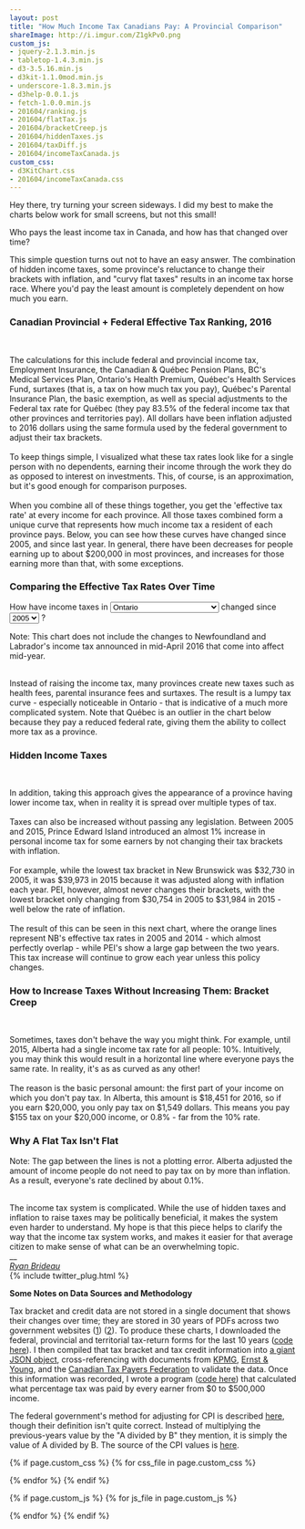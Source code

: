 ```yaml
---
layout: post
title: "How Much Income Tax Canadians Pay: A Provincial Comparison"
shareImage: http://i.imgur.com/Z1gkPv0.png
custom_js:
- jquery-2.1.3.min.js
- tabletop-1.4.3.min.js
- d3-3.5.16.min.js
- d3kit-1.1.0mod.min.js
- underscore-1.8.3.min.js
- d3help-0.0.1.js
- fetch-1.0.0.min.js
- 201604/ranking.js
- 201604/flatTax.js
- 201604/bracketCreep.js
- 201604/hiddenTaxes.js
- 201604/taxDiff.js
- 201604/incomeTaxCanada.js
custom_css:
- d3KitChart.css
- 201604/incomeTaxCanada.css
---
```


<span class="sizewarning">Hey there, try turning your screen sideways. I did my best to make the charts below work for small screens, but not this small!</span>

Who pays the least income tax in Canada, and how has that changed over time?

This simple question turns out not to have an easy answer. The combination of hidden income taxes, some province's reluctance to change their brackets with inflation, and "curvy flat taxes" results in an income tax horse race. Where you'd pay the least amount is completely dependent on how much you earn.

<h3>Canadian Provincial + Federal Effective Tax Ranking, 2016</h3>
<div id="ranking" class="chart"></div><br>

The calculations for this include federal and provincial income tax, Employment Insurance, the Canadian & Québec Pension Plans, BC's Medical Services Plan, Ontario's Health Premium, Québec's Health Services Fund, surtaxes (that is, a tax on how much tax you pay), Québec's Parental Insurance Plan, the basic exemption, as well as special adjustments to the Federal tax rate for Québec (they pay 83.5% of the federal income tax that other provinces and territories pay). All dollars have been inflation adjusted to 2016 dollars using the same formula used by the federal government to adjust their tax brackets.
<br><br>
To keep things simple, I visualized what these tax rates look like for a single person with no dependents, earning their income through the work they do as opposed to interest on investments. This, of course, is an approximation, but it's good enough for comparison purposes.
<br><br>
When you combine all of these things together, you get the 'effective tax rate' at every income for each province. All those taxes combined form a unique curve that represents how much income tax a resident of each province pays. Below, you can see how these curves have changed since 2005, and since last year. In general, there have been decreases for people earning up to about $200,000 in most provinces, and increases for those earning more than that, with some exceptions.

<h3>Comparing the Effective Tax Rates Over Time</h3>
<p id="menu">
  How have income taxes in
  <select id="provMenu">
    <option value="ab">Alberta</option>
    <option value="bc">British Columbia</option>
    <option value="mb">Manitoba</option>
    <option value="nb">New Brunswick</option>
    <option value="nl">Newfoundland and Labrador</option>
    <option value="nt">Northwest Territories</option>
    <option value="ns">Nova Scotia</option>
    <option value="nu">Nunavut</option>
    <option value="on"  selected="selected">Ontario</option>
    <option value="pe">Prince Edward Island</option>
    <option value="qc">Quebec</option>
    <option value="sk">Saskatchewan</option>
    <option value="yt">Yukon</option>
  </select> changed since
  <select id="yearMenu">
    <option value="2015">2015</option>
    <option value="2005" selected="selected">2005</option>
  </select> ?
</p>
<div id="taxDiff" class="chart"></div>
<div class="note">Note: This chart does not include the changes to Newfoundland and Labrador's income tax announced in mid-April 2016 that come into affect mid-year.</div><br>

Instead of raising the income tax, many provinces create new taxes such as health fees, parental insurance fees and surtaxes. The result is a lumpy tax curve - especially noticeable in Ontario - that is indicative of a much more complicated system. Note that Québec is an outlier in the chart below because they pay a reduced federal rate, giving them the ability to collect more tax as a province.

<h3>Hidden Income Taxes</h3>
<div id="hiddenTaxes" class="chart"></div><br>

In addition, taking this approach gives the appearance of a province having lower income tax, when in reality it is spread over multiple types of tax.
<br><br>
Taxes can also be increased without passing any legislation. Between 2005 and 2015, Prince Edward Island introduced an almost 1% increase in personal income tax for some earners by not changing their tax brackets with inflation.
<br><br>
For example, while the lowest tax bracket in New Brunswick was $32,730 in 2005, it was $39,973 in 2015 because it was adjusted along with inflation each year. PEI, however, almost never changes their brackets, with the lowest bracket only changing from $30,754 in 2005 to $31,984 in 2015 - well below the rate of inflation.
<br><br>
The result of this can be seen in this next chart, where the orange lines represent NB's effective tax rates in 2005 and 2014 - which almost perfectly overlap - while PEI's show a large gap between the two years. This tax increase will continue to grow each year unless this policy changes.

<h3>How to Increase Taxes Without Increasing Them: Bracket Creep</h3>
<div id="bracketCreep" class="chart"></div><br>

Sometimes, taxes don't behave the way you might think. For example, until 2015, Alberta had a single income tax rate for all people: 10%. Intuitively, you may think this would result in a horizontal line where everyone pays the same rate. In reality, it's as as curved as any other!
<br><br>
The reason is the basic personal amount: the first part of your income on which you don't pay tax. In Alberta, this amount is $18,451 for 2016, so if you earn $20,000, you only pay tax on $1,549 dollars. This means you pay $155 tax on your $20,000 income, or 0.8% - far from the 10% rate.
<br>
<h3>Why A Flat Tax Isn't Flat</h3>
<div id="flattax" class="chart"></div>
<div class="note">Note: The gap between the lines is not a plotting error. Alberta adjusted the amount of income people do not need to pay tax on by more than inflation. As a result, everyone's rate declined by about 0.1%.</div><br>

The income tax system is complicated. While the use of hidden taxes and inflation to raise taxes may be politically beneficial, it makes the system even harder to understand. My hope is that this piece helps to clarify the way that the income tax system works, and makes it easier for that average citizen to make sense of what can be an overwhelming topic.
<br>
__
<br>
<em><a href="http://twitter.com/Brideau">Ryan Brideau</a></em>
<br>
{% include twitter_plug.html %}<br>

<div class="note" style="margin-left:0">
<strong>Some Notes on Data Sources and Methodology</strong>

<p>Tax bracket and credit data are not stored in a single document that shows their changes over time; they are stored in 30 years of PDFs across two government websites (<a href="http://www.cra-arc.gc.ca/formspubs/t1gnrl/menu-eng.html">1</a>) (<a href="http://www.revenuquebec.ca/en/sepf/formulaires/tp/tp-1/">2</a>). To produce these charts, I downloaded the federal, provincial and territorial tax-return forms for the last 10 years (<a href="https://github.com/CitizensCode/CanadianIncomeTaxes/blob/master/IncomeTaxDownloader.ipynb">code here</a>). I then compiled that tax bracket and tax credit information into <a href="https://github.com/CitizensCode/CanadianIncomeTaxes/blob/master/web/data/incomeTax.json">a giant JSON object</a>, cross-referencing with documents from <a href="http://www.kpmg.com/ca/en/services/tax/pages/tax-rates.aspx">KPMG</a>, <a href="http://www.ey.com/CA/en/Services/Tax/Tax-Calculators-2015-Personal-Tax">Ernst & Young</a>, and the <a href="http://www.taxpayer.com/news-releases/bc--ctf-releases-new-year-s-tax-changes-for-2016">Canadian Tax Payers Federation</a> to validate the data. Once this information was recorded, I wrote a program (<a href="https://github.com/CitizensCode/CanadianIncomeTaxes/blob/master/CanadianTaxAnalysis.ipynb">code here</a>) that calculated what percentage tax was paid by every earner from $0 to $500,000 income.</p>
<p>
The federal government's method for adjusting for CPI is described <a href="http://www.fin.gc.ca/n05/05-087-eng.asp">here</a>, though their definition isn't quite correct. Instead of multiplying the previous-years value by the "A divided by B" they mention, it is simply the value of A divided by B. The source of the CPI values is <a href="http://www.statcan.gc.ca/tables-tableaux/sum-som/l01/cst01/cpis01a-eng.htm">here</a>.
</p>
</div>

{% if page.custom_css %}
  {% for css_file in page.custom_css %}
  <link rel="stylesheet" href='/public/css/{{ css_file }}'>
  {% endfor %}
{% endif %}

{% if page.custom_js %}
  {% for js_file in page.custom_js %}
  <script src='/public/js/{{ js_file }}' type="text/javascript"></script>
  {% endfor %}
{% endif %}
